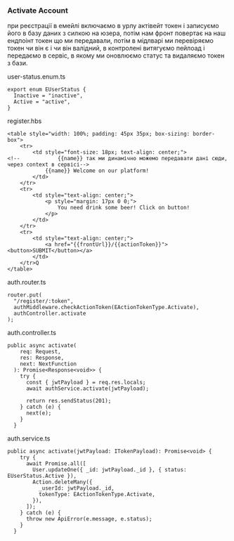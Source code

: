 ### Activate Account

при реєстрації в емейлі включаємо в урлу актівейт токен і записуємо його в базу даних з силкою на юзера, потім нам 
фронт повертає на наш ендпоінт токен що ми передавали, потім в мідлварі ми перевіряємо токен чи він є і чи він 
валідний, в контролені витягуємо пейлоад і передаємо в сервіс, в якому ми оновлюємо статус та видаляємо токен з бази.

user-status.enum.ts
````
export enum EUserStatus {
  Inactive = "inactive",
  Active = "active",
}
````
register.hbs
````
<table style="width: 100%; padding: 45px 35px; box-sizing: border-box">
    <tr>
        <td style="font-size: 18px; text-align: center;">
<!--            {{name}} так ми динамічно можемо передавати дані сюди, через context в сервісі-->
            {{name}} Welcome on our platform!
        </td>
    </tr>
    <tr>
        <td style="text-align: center;">
            <p style="margin: 17px 0 0;">
                You need drink some beer! Click on button!
            </p>
        </td>
    </tr>
    <tr>
        <td style="text-align: center;">
            <a href="{{frontUrl}}/{{actionToken}}"><button>SUBMIT</button></a>
        </td>
    </tr>Q
</table>
````
auth.router.ts
````
router.put(
  "/register/:token",
  authMiddleware.checkActionToken(EActionTokenType.Activate),
  authController.activate
);
````
auth.controller.ts
````
public async activate(
    req: Request,
    res: Response,
    next: NextFunction
  ): Promise<Response<void>> {
    try {
      const { jwtPayload } = req.res.locals;
      await authService.activate(jwtPayload);

      return res.sendStatus(201);
    } catch (e) {
      next(e);
    }
  }
````
auth.service.ts
````
public async activate(jwtPayload: ITokenPayload): Promise<void> {
    try {
      await Promise.all([
        User.updateOne({ _id: jwtPayload._id }, { status: EUserStatus.Active }),
        Action.deleteMany({
          _userId: jwtPayload._id,
          tokenType: EActionTokenType.Activate,
        }),
      ]);
    } catch (e) {
      throw new ApiError(e.message, e.status);
    }
  }
````